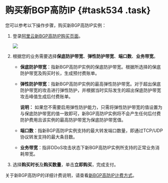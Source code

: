 # 购买新BGP高防IP {#task534 .task}

您可以参考以下操作步骤，购买新BGP高防IP实例：

1.  登录[阿里云新BGP高防IP购买页面](https://common-buy-intl.aliyun.com/?commodityCode=ddoscoo_intl#/buy)。 

    ![](http://static-aliyun-doc.oss-cn-hangzhou.aliyuncs.com/assets/img/79682/155800989136636_zh-CN.png)

2.  根据您的业务需要选择**保底防护带宽**、**弹性防护带宽**、**端口数**、**业务带宽**。 
    -   **保底防护带宽**：指新BGP高防IP实例的保底防护带宽。根据所选择的保底防护带宽及购买时长，生成预付费账单。
    -   **弹性防护带宽**：指新BGP高防IP实例的最高弹性防护带宽。对于超出保底防护带宽的攻击进行弹性防护，并根据当时实际发生的超出保底防护带宽攻击峰值生成后付费账单。

        **说明：** 如果您不需要启用弹性防护能力，只需将弹性防护带宽的值设置为与保底防护带宽的值一致即可，新BGP高防IP实例将不会产生任何后付费防护费用且该实例的最高防护带宽为保底防护带宽值。

    -   **端口数**：指新BGP高防IP实例支持的最大转发端口数量，即通过TCP/UDP协议转发支持的最大条目数。
    -   **业务带宽**：指非DDoS攻击状态下新BGP高防IP实例所支持的正常业务消耗带宽。
3.  选择**购买时长**及**购买数量**，单击**立即购买**，完成支付。

关于新BGP高防IP的详细计费说明，请查看[新BGP高防IP计费方式](intl.zh-CN/新BGP高防IP/产品定价/新BGP高防IP计费方式.md#)。


